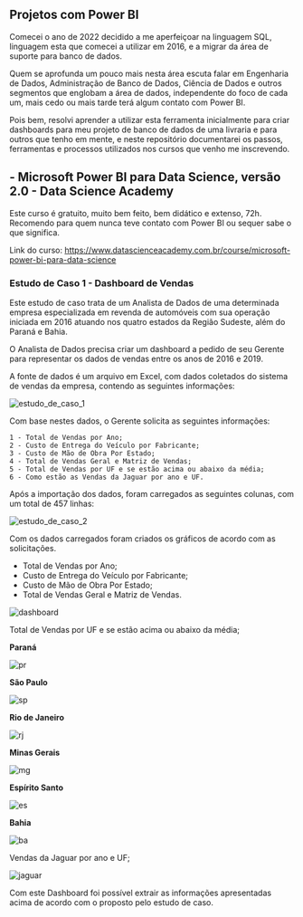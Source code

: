 ## Projetos com Power BI
Comecei o ano de 2022 decidido a me aperfeiçoar na linguagem SQL, linguagem esta que comecei a utilizar em 2016, e a migrar da área de suporte para banco de dados.

Quem se aprofunda um pouco mais nesta área escuta falar em Engenharia de Dados, Administração de Banco de Dados, Ciência de Dados e outros segmentos que englobam a área de dados, independente do foco de cada um, mais cedo ou mais tarde terá algum contato com Power BI.

Pois bem, resolvi aprender a utilizar esta ferramenta inicialmente para criar dashboards para meu projeto de banco de dados de uma livraria e para outros que tenho em mente, e neste repositório documentarei os passos, ferramentas e processos utilizados nos cursos que venho me inscrevendo.

## - Microsoft Power BI para Data Science, versão 2.0 - Data Science Academy

Este curso é gratuito, muito bem feito, bem didático e extenso, 72h. Recomendo para quem nunca teve contato com Power BI ou sequer sabe o que significa.

Link do curso: https://www.datascienceacademy.com.br/course/microsoft-power-bi-para-data-science

### Estudo de Caso 1 - Dashboard de Vendas

Este estudo de caso trata de um Analista de Dados de uma determinada empresa especializada em revenda de automóveis com sua operação iniciada em 2016 atuando nos quatro estados da Região Sudeste, além do Paraná e Bahia.

O Analista de Dados precisa criar um dashboard a pedido de seu Gerente para representar os dados de vendas entre os anos de 2016 e 2019.

A fonte de dados é um arquivo em Excel, com dados coletados do sistema de vendas da empresa, contendo as seguintes informações:

![estudo_de_caso_1](https://i.ibb.co/2j9s54L/Estudo-de-Caso.jpg)

Com base nestes dados, o Gerente solicita as seguintes informações:

```
1 - Total de Vendas por Ano;
2 - Custo de Entrega do Veículo por Fabricante;
3 - Custo de Mão de Obra Por Estado;
4 - Total de Vendas Geral e Matriz de Vendas;
5 - Total de Vendas por UF e se estão acima ou abaixo da média;
6 - Como estão as Vendas da Jaguar por ano e UF.
```

Após a importação dos dados, foram carregados as seguintes colunas, com um total de 457 linhas:

![estudo_de_caso_2](https://i.ibb.co/P6pKnv4/Estudo-de-Caso1.jpg)

Com os dados carregados foram criados os gráficos de acordo com as solicitações. 

- Total de Vendas por Ano;
- Custo de Entrega do Veículo por Fabricante;
- Custo de Mão de Obra Por Estado;
- Total de Vendas Geral e Matriz de Vendas.

![dashboard](https://i.ibb.co/3mxB0YH/Screenshot-1.jpg)

Total de Vendas por UF e se estão acima ou abaixo da média;

**Paraná**

![pr](https://i.ibb.co/vQHbMF3/Paran.jpg)

**São Paulo**

![sp](https://i.ibb.co/JcQXGDR/SP.jpg)

**Rio de Janeiro**

![rj](https://i.ibb.co/6yNRNR5/rj.jpg)

**Minas Gerais**

![mg](https://i.ibb.co/8jKjHc4/Minas.jpg)

**Espírito Santo**

![es](https://i.ibb.co/tY0nczc/ES.jpg)

**Bahia**

![ba](https://i.ibb.co/Ms2RGt4/Bahia.jpg)

Vendas da Jaguar por ano e UF;

![jaguar](https://i.ibb.co/6whFBv7/Jaguar.jpg)

Com este Dashboard foi possível extrair as informações apresentadas acima de acordo com o proposto pelo estudo de caso.

